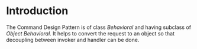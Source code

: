 # Introduction
The Command Design Pattern is of class *Behavioral* and having subclass of *Object Behavioral*. It helps to convert the request to an object so that decoupling between invoker and handler can be done.